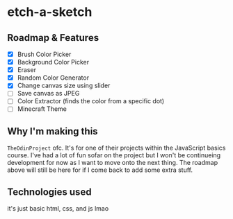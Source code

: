 # etch-a-sketch
## Roadmap & Features
- [x] Brush Color Picker
- [x] Background Color Picker
- [x] Eraser
- [x] Random Color Generator
- [x] Change canvas size using slider
- [ ] Save canvas as JPEG
- [ ] Color Extractor (finds the color from a specific dot)
- [ ] Minecraft Theme

## Why I'm making this
`TheOdinProject` ofc. 
It's for one of their projects within the JavaScript basics course. I've had a lot of fun sofar on the project but I won't be continueing development for now as I want to move onto the next thing. The roadmap above will still be here for if I come back to add some extra stuff.
## Technologies used
it's just basic html, css, and js lmao
